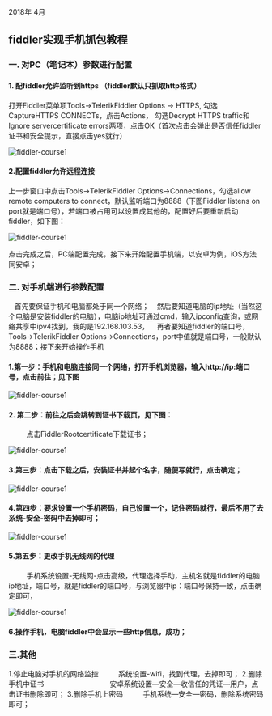 2018年 4月

## fiddler实现手机抓包教程
### 一.  对PC（笔记本）参数进行配置
#### 1. 配fiddler允许监听到https （fiddler默认只抓取http格式）
打开Fiddler菜单项Tools->TelerikFiddler Options -> HTTPS,
勾选CaptureHTTPS CONNECTs，点击Actions，
勾选Decrypt HTTPS traffic和Ignore servercertificate errors两项，点击OK（首次点击会弹出是否信任fiddler证书和安全提示，直接点击yes就行）

![fiddler-course1](./../../images/fiddler/fiddler-course1-min.png)
#### 2.配置fiddler允许远程连接
 
 上一步窗口中点击Tools->TelerikFiddler Options->Connections，勾选allow remote computers to connect，默认监听端口为8888（下图Fiddler listens on port就是端口号），若端口被占用可以设置成其他的，配置好后要重新启动fiddler，如下图：

![fiddler-course1](./../../images/fiddler/fiddler-course2-min.png)

点击完成之后，PC端配置完成，接下来开始配置手机端，以安卓为例，iOS方法同安卓；
### 二. 对手机端进行参数配置

   首先要保证手机和电脑都处于同一个网络；
   然后要知道电脑的ip地址（当然这个电脑是安装fiddler的电脑），电脑ip地址可通过cmd，输入ipconfig查询，或网络共享中ipv4找到，我的是192.168.103.53，
   再者要知道fiddler的端口号，Tools->TelerikFiddler Options->Connections，port中值就是端口号，一般默认为8888；接下来开始操作手机

#### 1.第一步：手机和电脑连接同一个网络，打开手机浏览器，输入http://ip:端口号，点击前往；见下图

![fiddler-course1](./../../images/fiddler/fiddler-course3-min.png)

#### 2. 第二步：前往之后会跳转到证书下载页，见下图：
         点击FiddlerRootcertificate下载证书；

![fiddler-course1](./../../images/fiddler/fiddler-course4-min.png)
#### 3.第三步：点击下载之后，安装证书并起个名字，随便写就行，点击确定；
![fiddler-course1](./../../images/fiddler/fiddler-course5-min.png)
#### 4.第四步：要求设置一个手机密码，自己设置一个，记住密码就行，最后不用了去系统-安全-密码中去掉即可；
![fiddler-course1](./../../images/fiddler/fiddler-course6-min.png)
#### 5.第五步：更改手机无线网的代理
         手机系统设置-无线网-点击高级，代理选择手动，主机名就是fiddler的电脑ip地址，端口号，就是fiddler的端口号，与浏览器中ip：端口号保持一致，点击确定即可，

![fiddler-course1](./../../images/fiddler/fiddler-course7-min.png)

#### 6.操作手机，电脑fiddler中会显示一些http信息，成功；

### 三.其他
1.停止电脑对手机的网络监控
         系统设置-wifi，找到代理，去掉即可；
2.删除手机中证书                       
         安卓系统设置—安全—收信任的凭证—用户，点击证书删除即可；
3.删除手机上密码
         手机系统—安全—密码，删除系统密码即可；





